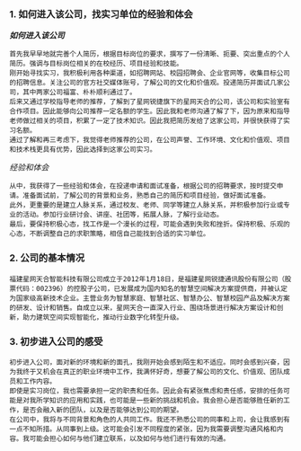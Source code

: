 ### 1. 如何进入该公司，找实习单位的经验和体会
***如何进入该公司***

	首先我早早地就完善个人简历，根据目标岗位的要求，撰写了一份清晰、扼要、突出重点的个人简历。强调与目标岗位相关的在校经历、项目经验和技能。
	刚开始寻找实习，我积极利用各种渠道，如招聘网站、校园招聘会、企业官网等，收集目标公司的招聘信息。关注公司的官方社交媒体账号，了解公司的文化和价值观。投递简历并面试几家公司，其中两家公司福富、朴朴顺利通过了。
	后来又通过学校指导老师的推荐，了解到了星网锐捷旗下的星网天合的公司，该公司和实验室有合作项目。因此能够向公司推荐一定名额的学生。因此我和老师沟通了解了下，因为原来和指导老师做过相关的项目，积累了一定了技术知识。因此我把简历发给了这家公司，并很快获得了实习名额。
	通过了解和再三考虑下，我觉得老师推荐的公司，在公司声誉、工作环境、文化和价值观、项目和技术栈更具有优势，因此选择到这家公司实习。
*经验和体会*

	从中，我获得了一些经验和体会，在投递申请和面试准备，根据公司的招聘要求，按时提交申请。准备面试前，了解公司的背景和业务，熟悉自己的简历和项目经验，做好面试准备。
	此外，更重要的是建立人脉关系，通过校友、老师、同学等建立人脉关系，并积极参加行业或专业的活动。参加行业研讨会、讲座、社团等，拓展人脉，了解行业动态。
	最后，要保持积极心态，找工作是一个漫长的过程，可能会遇到失败和挫折。保持积极、乐观的心态，不断调整自己的求职策略，相信自己能找到合适的实习单位。
### 2. 公司的基本情况
	福建星网天合智能科技有限公司成立于2012年1月18日，是福建星网锐捷通讯股份有限公司（股票代码：002396）的控股子公司，已发展成为国内知名的智慧空间解决方案提供商，并被认定为国家级高新技术企业。主营业务为智慧家庭、智慧社区、智慧办公、智慧校园产品及解决方案的研发、设计和销售。自成立以来，星网天合一直深入行业、围绕场景进行解决方案设计和创新，助力建筑空间实现智能化，推动行业数字化转型升级。
### 3. 初步进入公司的感受
	初步进入公司，面对新的环境和新的面孔，我刚开始会感到陌生和不适应。同时会感到兴奋，因为我终于又机会在真正的职业环境中工作，我满怀好奇，想要了解公司的文化、价值观、团队成员和工作内容。
	即使是实习岗位，我也需要承担一定的职责和任务。因此会有紧张焦虑和责任感，安排的任务可能是对我所学知识的应用和实践，也可能是一些新的挑战和机会。我会担心是否能够胜任新的工作，是否会融入新的团队，以及是否能够达到公司的期望。
	在公司中，我将与不同背景和角色的人共同工作。我还不熟悉公司的同事和上司，会让我感到有一点不知所措。从同事到上级。这可能会引发不同程度的紧张，因为我需要调整沟通风格和内容。我可能会担心如何与他们建立联系，以及如何与他们进行有效的沟通。
